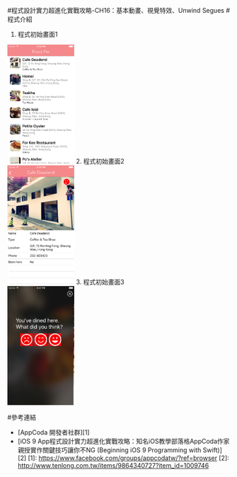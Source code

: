 #程式設計實力超進化實戰攻略-CH16：基本動畫、視覺特效、Unwind Segues
#程式介紹
1. 程式初始畫面1<br/>
<img src="https://github.com/tabhuang/FoodPin/blob/master/16-1.png" alt="GitHub" title="GitHub,Social Coding" width="30%" height="30%" />
2. 程式初始畫面2<br/>
<img src="https://github.com/tabhuang/FoodPin/blob/master/16-2.png" alt="GitHub" title="GitHub,Social Coding" width="30%" height="30%" />
3. 程式初始畫面3<br/>
<img src="https://github.com/tabhuang/FoodPin/blob/master/16-3.png" alt="GitHub" title="GitHub,Social Coding" width="30%" height="30%" />

#參考連結
- [AppCoda 開發者社群][1]
- [iOS 9 App程式設計實力超進化實戰攻略：知名iOS教學部落格AppCoda作家親授實作關鍵技巧讓你不NG (Beginning iOS 9 Programming with Swift)][2]
[1]: https://www.facebook.com/groups/appcodatw/?ref=browser
[2]: http://www.tenlong.com.tw/items/9864340727?item_id=1009746
